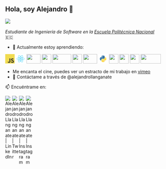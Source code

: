 ## Hola, soy Alejandro 👋


![](https://visitor-badge.glitch.me/badge?page_id=alejandrollanganate.alejandrollanganate)
<br />

*Estudiante de Ingeniería de Software en la [Escuela Politécnica Nacional](https://www.epn.edu.ec)* 🇪🇨


- 🌱 Actualmente estoy aprendiendo:

<img width="30" height="30" src="https://raw.githubusercontent.com/github/explore/80688e429a7d4ef2fca1e82350fe8e3517d3494d/topics/javascript/javascript.png"> <img width="30" src="https://raw.githubusercontent.com/github/explore/80688e429a7d4ef2fca1e82350fe8e3517d3494d/topics/react/react.png">
<img width="45" height="30" src="https://upload.wikimedia.org/wikipedia/commons/thumb/d/d9/Node.js_logo.svg/1280px-Node.js_logo.svg.png">
<img width="30" height="30" src="https://miro.medium.com/max/816/1*TpbxEQy4ckB-g31PwUQPlg.png">
<img width="60" height="30" src="https://upload.wikimedia.org/wikipedia/commons/thumb/0/05/Go_Logo_Blue.svg/1200px-Go_Logo_Blue.svg.png">
<img width="30" height="30" src="https://emanueleciriachi.net/wp-content/uploads/2019/01/logo-mongodb-png-mongodb-logo-png-400.png">
<img width="45" height="30" src="https://www.techort.com/wp-content/uploads/2019/01/applicative-parsers-on-haskell-habr.png">
<img width="30" height="30" src="https://raw.githubusercontent.com/github/explore/80688e429a7d4ef2fca1e82350fe8e3517d3494d/topics/python/python.png">
<img width="30" height="30" src="https://img.icons8.com/color/452/firebase.png">
<img width="30" height="30" src="https://midu.dev/images/tags/svelte.png">
<img width="30" height="30" src="https://upload.wikimedia.org/wikipedia/commons/4/45/Parrot_Logo.png">
<img width="65" height="30" src="https://upload.wikimedia.org/wikipedia/commons/thumb/9/92/LaTeX_logo.svg/1280px-LaTeX_logo.svg.png">

- Me encanta el cine, puedes ver un estracto de mi trabajo en <a href="https://vimeo.com/168875470" alt="enlace a video reel de Alejandro">vimeo</a>
- 💬 Contáctame a través de @alejandrollanganate

📫 Encuéntrame en: 

<span>
  <a href="https://www.linkedin.com/in/luis-alejandro-llanganate-valencia-353827199/">
    <img align="left" alt="Alejandro Llanganate | LinkedIn " width="22px" src="https://cdn.jsdelivr.net/npm/simple-icons@v3/icons/linkedin.svg" />
  </a>
  <a href="https://twitter.com/_llanganate">
    <img align="left" alt="Alejandro Llanganate| Twitter" width="22px" src="https://cdn.jsdelivr.net/npm/simple-icons@v3/icons/twitter.svg" />
  </a>
  <a href="https://www.instagram.com/alejandro_llanganate/">
    <img align="left" alt="Alejandro Llanganate| Instagram" width="22px" src="https://cdn.jsdelivr.net/npm/simple-icons@v3/icons/instagram.svg" />
  </a>
  <a href="https://500px.com/p/alejandrollanganate/about?">
    <img align="left" alt="Alejandro Llanganate| Instagram" width="22px" src="https://cdn.jsdelivr.net/npm/simple-icons@3.12.0/icons/500px.svg" />
  </a>
</span> 
